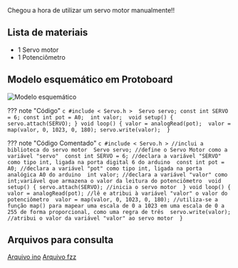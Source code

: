 Chegou a hora de utilizar um servo motor manualmente!!

## Lista de materiais

 - 1 Servo motor
 - 1 Potenciômetro

## Modelo esquemático em Protoboard

![Modelo esquemático][proj13png]
	
??? note "Código"
    ```c
	#include < Servo.h > 
	  Servo servo;
	const int SERVO = 6;
	const int pot = A0; 
	int valor; 
	void setup() {
	  servo.attach(SERVO);
	}
	void loop() {
	  valor = analogRead(pot); 
	  valor = map(valor, 0, 1023, 0, 180);
	  servo.write(valor); 
	}
    ```


??? note "Código Comentado"
    ```c
	#include < Servo.h > //inclui a biblioteca do servo motor 
	  Servo servo; //define o Servo Motor como a variável "servo" 
	const int SERVO = 6; //declara a variável "SERVO" como tipo int, ligada na porta digital 6 do arduino 
	const int pot = A0; //declara a variável "pot" como tipo int, ligada na porta analógica A0 do arduino 
	int valor; //declara a variável "valor" como int;variável que armazena o valor da leitura do potenciômetro 
	void setup() {
	  servo.attach(SERVO); //inicia o servo motor 
	}
	void loop() {
	  valor = analogRead(pot); //lê e atribui à variável "valor" o valor do potenciômetro 
	  valor = map(valor, 0, 1023, 0, 180); //utiliza-se a função map() para mapear uma escala de 0 a 1023 em uma escala de 0 a 255 de forma proporcional, como uma regra de três 
	  servo.write(valor); //atribui o valor da variável "valor" ao servo motor 
	}
    ```

## Arquivos para consulta

[Arquivo ino][proj13ino]
[Arquivo fzz][proj13fzz]




[proj13png]: img/proj/proj13.png
[proj13ino]: arq/proj13.ino
[proj13fzz]: arq/proj13.fzz